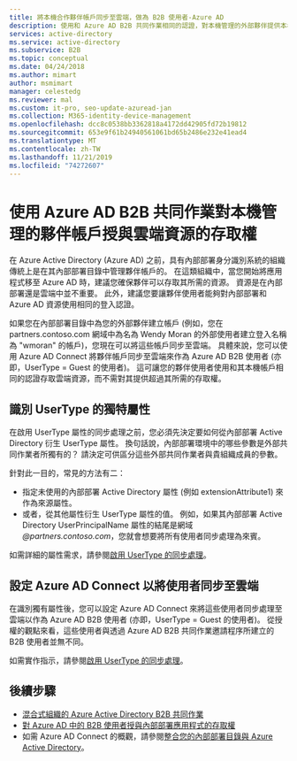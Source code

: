 ```yaml
---
title: 將本機合作夥伴帳戶同步至雲端，做為 B2B 使用者-Azure AD
description: 使用和 Azure AD B2B 共同作業相同的認證，對本機管理的外部夥伴提供本機和雲端資源的存取權。
services: active-directory
ms.service: active-directory
ms.subservice: B2B
ms.topic: conceptual
ms.date: 04/24/2018
ms.author: mimart
author: msmimart
manager: celestedg
ms.reviewer: mal
ms.custom: it-pro, seo-update-azuread-jan
ms.collection: M365-identity-device-management
ms.openlocfilehash: dcc8c0538bb3362818a4172dd42905fd72b19812
ms.sourcegitcommit: 653e9f61b24940561061bd65b2486e232e41ead4
ms.translationtype: MT
ms.contentlocale: zh-TW
ms.lasthandoff: 11/21/2019
ms.locfileid: "74272607"
---
```

# <a name="grant-locally-managed-partner-accounts-access-to-cloud-resources-using-azure-ad-b2b-collaboration"></a>使用 Azure AD B2B 共同作業對本機管理的夥伴帳戶授與雲端資源的存取權

在 Azure Active Directory (Azure AD) 之前，具有內部部署身分識別系統的組織傳統上是在其內部部署目錄中管理夥伴帳戶的。 在這類組織中，當您開始將應用程式移至 Azure AD 時，建議您確保夥伴可以存取其所需的資源。 資源是在內部部署還是雲端中並不重要。 此外，建議您要讓夥伴使用者能夠對內部部署和 Azure AD 資源使用相同的登入認證。 

如果您在內部部署目錄中為您的外部夥伴建立帳戶 (例如，您在 partners.contoso.com 網域中為名為 Wendy Moran 的外部使用者建立登入名稱為 "wmoran" 的帳戶)，您現在可以將這些帳戶同步至雲端。 具體來說，您可以使用 Azure AD Connect 將夥伴帳戶同步至雲端來作為 Azure AD B2B 使用者 (亦即，UserType = Guest 的使用者)。 這可讓您的夥伴使用者使用和其本機帳戶相同的認證存取雲端資源，而不需對其提供超過其所需的存取權。 

## <a name="identify-unique-attributes-for-usertype"></a>識別 UserType 的獨特屬性

在啟用 UserType 屬性的同步處理之前，您必須先決定要如何從內部部署 Active Directory 衍生 UserType 屬性。 換句話說，內部部署環境中的哪些參數是外部共同作業者所獨有的？ 請決定可供區分這些外部共同作業者與貴組織成員的參數。

針對此一目的，常見的方法有二：

- 指定未使用的內部部署 Active Directory 屬性 (例如 extensionAttribute1) 來作為來源屬性。 
- 或者，從其他屬性衍生 UserType 屬性的值。 例如，如果其內部部署 Active Directory UserPrincipalName 屬性的結尾是網域 *\@partners.contoso.com*，您就會想要將所有使用者同步處理為來賓。
 
如需詳細的屬性需求，請參閱[啟用 UserType 的同步處理](../hybrid/how-to-connect-sync-change-the-configuration.md#enable-synchronization-of-usertype)。 

## <a name="configure-azure-ad-connect-to-sync-users-to-the-cloud"></a>設定 Azure AD Connect 以將使用者同步至雲端

在識別獨有屬性後，您可以設定 Azure AD Connect 來將這些使用者同步處理至雲端以作為 Azure AD B2B 使用者 (亦即，UserType = Guest 的使用者)。 從授權的觀點來看，這些使用者與透過 Azure AD B2B 共同作業邀請程序所建立的 B2B 使用者並無不同。

如需實作指示，請參閱[啟用 UserType 的同步處理](../hybrid/how-to-connect-sync-change-the-configuration.md#enable-synchronization-of-usertype)。

## <a name="next-steps"></a>後續步驟

- [混合式組織的 Azure Active Directory B2B 共同作業](hybrid-organizations.md)
- [對 Azure AD 中的 B2B 使用者授與內部部署應用程式的存取權](hybrid-cloud-to-on-premises.md)
- 如需 Azure AD Connect 的概觀，請參閱[整合您的內部部署目錄與 Azure Active Directory](../hybrid/whatis-hybrid-identity.md)。

